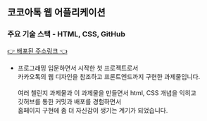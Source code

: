 ## 코코아톡 웹 어플리케이션

### 주요 기술 스택 - HTML, CSS, GitHub

[👉 배포된 주소링크 👈](https://dragoocho.github.io/kakao-clone-v2/)

- 프로그래밍 입문하면서 시작한 첫 프로젝트로서  
카카오톡의 웹 디자인을 참조하고 프론트엔드까지 구현한 과제물입니다.<br />  
여러 첼린지 과제물과 이 과제물을 만들면서 html, CSS 개념을 익히고  
깃허브를 통한 커밋과 배포를 경험하면서  
홈페이지 구현에 좀 더 자신감이 생기는 계기가 되었습니다.  
